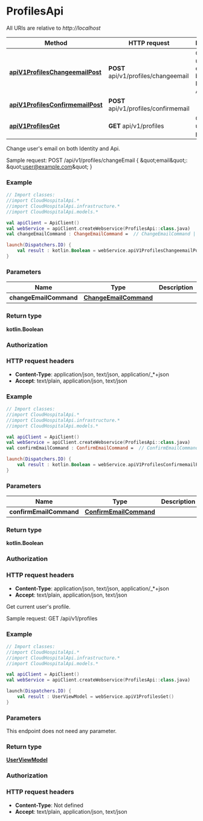 # ProfilesApi

All URIs are relative to *http://localhost*

Method | HTTP request | Description
------------- | ------------- | -------------
[**apiV1ProfilesChangeemailPost**](ProfilesApi.md#apiV1ProfilesChangeemailPost) | **POST** api/v1/profiles/changeemail | Change user&#39;s email on both Identity and Api.
[**apiV1ProfilesConfirmemailPost**](ProfilesApi.md#apiV1ProfilesConfirmemailPost) | **POST** api/v1/profiles/confirmemail | 
[**apiV1ProfilesGet**](ProfilesApi.md#apiV1ProfilesGet) | **GET** api/v1/profiles | Get current user&#39;s profile.



Change user&#39;s email on both Identity and Api.

Sample request:        POST /api/v1/profiles/changeEmail      {          \&quot;email\&quot;: \&quot;user@example.com\&quot;      }

### Example
```kotlin
// Import classes:
//import CloudHospitalApi.*
//import CloudHospitalApi.infrastructure.*
//import CloudHospitalApi.models.*

val apiClient = ApiClient()
val webService = apiClient.createWebservice(ProfilesApi::class.java)
val changeEmailCommand : ChangeEmailCommand =  // ChangeEmailCommand | 

launch(Dispatchers.IO) {
    val result : kotlin.Boolean = webService.apiV1ProfilesChangeemailPost(changeEmailCommand)
}
```

### Parameters

Name | Type | Description  | Notes
------------- | ------------- | ------------- | -------------
 **changeEmailCommand** | [**ChangeEmailCommand**](ChangeEmailCommand.md)|  | [optional]

### Return type

**kotlin.Boolean**

### Authorization



### HTTP request headers

 - **Content-Type**: application/json, text/json, application/_*+json
 - **Accept**: text/plain, application/json, text/json




### Example
```kotlin
// Import classes:
//import CloudHospitalApi.*
//import CloudHospitalApi.infrastructure.*
//import CloudHospitalApi.models.*

val apiClient = ApiClient()
val webService = apiClient.createWebservice(ProfilesApi::class.java)
val confirmEmailCommand : ConfirmEmailCommand =  // ConfirmEmailCommand | 

launch(Dispatchers.IO) {
    val result : kotlin.Boolean = webService.apiV1ProfilesConfirmemailPost(confirmEmailCommand)
}
```

### Parameters

Name | Type | Description  | Notes
------------- | ------------- | ------------- | -------------
 **confirmEmailCommand** | [**ConfirmEmailCommand**](ConfirmEmailCommand.md)|  | [optional]

### Return type

**kotlin.Boolean**

### Authorization



### HTTP request headers

 - **Content-Type**: application/json, text/json, application/_*+json
 - **Accept**: text/plain, application/json, text/json


Get current user&#39;s profile.

Sample request:        GET /api/v1/profiles

### Example
```kotlin
// Import classes:
//import CloudHospitalApi.*
//import CloudHospitalApi.infrastructure.*
//import CloudHospitalApi.models.*

val apiClient = ApiClient()
val webService = apiClient.createWebservice(ProfilesApi::class.java)

launch(Dispatchers.IO) {
    val result : UserViewModel = webService.apiV1ProfilesGet()
}
```

### Parameters
This endpoint does not need any parameter.

### Return type

[**UserViewModel**](UserViewModel.md)

### Authorization



### HTTP request headers

 - **Content-Type**: Not defined
 - **Accept**: text/plain, application/json, text/json


